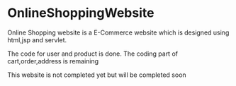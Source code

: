 # OnlineShoppingWebsite

Online Shopping website is a E-Commerce website which is designed using html,jsp and servlet.

The code for user and product is done.
The coding part of cart,order,address is remaining

This website is not completed yet but will be completed soon 
